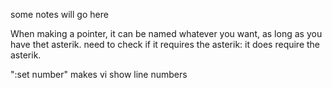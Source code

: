 some notes will go here

When making a pointer, it can be named whatever you want, as long as you have thet asterik. 
need to check if it requires the asterik: it does require the asterik.




":set number" makes vi show line numbers



